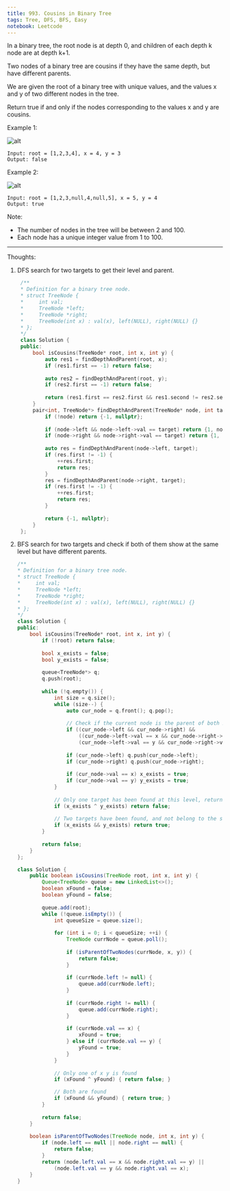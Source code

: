 ```yaml
---
title: 993. Cousins in Binary Tree
tags: Tree, DFS, BFS, Easy
notebook: Leetcode
---
```


In a binary tree, the root node is at depth 0, and children of each depth k node are at depth k+1.

Two nodes of a binary tree are cousins if they have the same depth, but have different parents.

We are given the root of a binary tree with unique values, and the values x and y of two different nodes in the tree.

Return true if and only if the nodes corresponding to the values x and y are cousins.

Example 1:

![alt](https://assets.leetcode.com/uploads/2019/02/12/q1248-01.png)

```
Input: root = [1,2,3,4], x = 4, y = 3
Output: false
```

Example 2:

![alt](https://assets.leetcode.com/uploads/2019/02/12/q1248-02.png)

```
Input: root = [1,2,3,null,4,null,5], x = 5, y = 4
Output: true
```

Note:

- The number of nodes in the tree will be between 2 and 100.
- Each node has a unique integer value from 1 to 100.


----------
Thoughts:
1. DFS search for two targets to get their level and parent.
   ```c++
    /**
    * Definition for a binary tree node.
    * struct TreeNode {
    *     int val;
    *     TreeNode *left;
    *     TreeNode *right;
    *     TreeNode(int x) : val(x), left(NULL), right(NULL) {}
    * };
    */
    class Solution {
    public:
        bool isCousins(TreeNode* root, int x, int y) {
            auto res1 = findDepthAndParent(root, x);
            if (res1.first == -1) return false;
            
            auto res2 = findDepthAndParent(root, y);
            if (res2.first == -1) return false;
            
            return (res1.first == res2.first && res1.second != res2.second);
        }
        pair<int, TreeNode*> findDepthAndParent(TreeNode* node, int target) {
            if (!node) return {-1, nullptr};
            
            if (node->left && node->left->val == target) return {1, node};
            if (node->right && node->right->val == target) return {1, node};
            
            auto res = findDepthAndParent(node->left, target);
            if (res.first != -1) {
                ++res.first;
                return res;
            }
            res = findDepthAndParent(node->right, target);
            if (res.first != -1) {
                ++res.first;
                return res;
            }
            
            return {-1, nullptr};
        }
    };
    ```
2. BFS search for two targets and check if both of them show at the same level but have different parents.


    ```c++
    /**
    * Definition for a binary tree node.
    * struct TreeNode {
    *     int val;
    *     TreeNode *left;
    *     TreeNode *right;
    *     TreeNode(int x) : val(x), left(NULL), right(NULL) {}
    * };
    */
    class Solution {
    public:
        bool isCousins(TreeNode* root, int x, int y) {
            if (!root) return false;
            
            bool x_exists = false;
            bool y_exists = false;
            
            queue<TreeNode*> q;
            q.push(root);
            
            while (!q.empty()) {
                int size = q.size();
                while (size--) {
                    auto cur_node = q.front(); q.pop();
                    
                    // Check if the current node is the parent of both x and y
                    if ((cur_node->left && cur_node->right) && 
                        ((cur_node->left->val == x && cur_node->right->val == y) ||
                        (cur_node->left->val == y && cur_node->right->val == x))) return false;
                    
                    if (cur_node->left) q.push(cur_node->left);
                    if (cur_node->right) q.push(cur_node->right);
                    
                    if (cur_node->val == x) x_exists = true;
                    if (cur_node->val == y) y_exists = true;
                }
                
                // Only one target has been found at this level, return falss
                if (x_exists ^ y_exists) return false;
                
                // Two targets have been found, and not belong to the same parent, return true
                if (x_exists && y_exists) return true;
            }
            
            return false;
        }
    };
    ```

    ```Java
    class Solution {
        public boolean isCousins(TreeNode root, int x, int y) {
            Queue<TreeNode> queue = new LinkedList<>();
            boolean xFound = false;
            boolean yFound = false;
            
            queue.add(root);
            while (!queue.isEmpty()) {
                int queueSize = queue.size();
                
                for (int i = 0; i < queueSize; ++i) {
                    TreeNode currNode = queue.poll();
                    
                    if (isParentOfTwoNodes(currNode, x, y)) {
                        return false;
                    }
                    
                    if (currNode.left != null) {
                        queue.add(currNode.left);
                    }
                    
                    if (currNode.right != null) {
                        queue.add(currNode.right);
                    }
                    
                    if (currNode.val == x) {
                        xFound = true;
                    } else if (currNode.val == y) {
                        yFound = true;
                    }
                }
                
                // Only one of x y is found
                if (xFound ^ yFound) { return false; }

                // Both are found
                if (xFound && yFound) { return true; }
            }
            
            return false;
        }
        
        boolean isParentOfTwoNodes(TreeNode node, int x, int y) {
            if (node.left == null || node.right == null) {
                return false;
            }
            return (node.left.val == x && node.right.val == y) ||
                (node.left.val == y && node.right.val == x);
        }
    }
    ```

